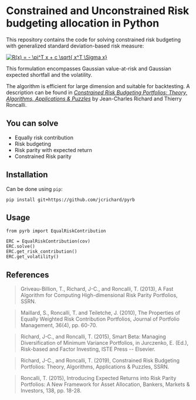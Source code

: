 Constrained and Unconstrained Risk budgeting allocation in Python
================

This repository contains the code for solving constrained risk budgeting
with generalized standard deviation-based risk measure:

<a href="https://www.codecogs.com/eqnedit.php?latex=R(x)&space;=&space;-&space;\pi^T&space;x&space;&plus;&space;c&space;\sqrt{&space;x^T&space;\Sigma&space;x}" target="_blank"><img src="https://latex.codecogs.com/gif.latex?R(x)&space;=&space;-&space;\pi^T&space;x&space;&plus;&space;c&space;\sqrt{&space;x^T&space;\Sigma&space;x}" title="R(x) = - \pi^T x + c \sqrt{ x^T \Sigma x}" /></a>


This formulation encompasses Gaussian value-at-risk and Gaussian expected shortfall and the volatility.

The algorithm is efficient for large dimension and suitable for backtesting.
A description can be found in [*Constrained Risk Budgeting Portfolios: Theory, Algorithms, Applications & Puzzles*](https://papers.ssrn.com/sol3/papers.cfm?abstract_id=3331184)
by Jean-Charles Richard and Thierry Roncalli.

You can solve
------------------

- Equally risk contribution
- Risk budgeting
- Risk parity with expected return
- Constrained Risk parity

Installation
------------------
 Can be done using ``pip``: 

    pip install git+https://github.com/jcrichard/pyrb


Usage
------------------

    from pyrb import EqualRiskContribution

    ERC = EqualRiskContribution(cov)
    ERC.solve()
    ERC.get_risk_contribution()
    ERC.get_volatility()


References
------------------

>Griveau-Billion, T., Richard, J-C., and Roncalli, T. (2013), A Fast Algorithm for Computing High-dimensional Risk Parity Portfolios, SSRN.

>Maillard, S., Roncalli, T. and
    Teiletche, J. (2010), The Properties of Equally Weighted Risk Contribution Portfolios,
    Journal of Portfolio Management, 36(4), pp. 60-70.
    
>Richard, J-C., and Roncalli, T. (2015), Smart
    Beta: Managing Diversification of Minimum Variance Portfolios, in Jurczenko, E. (Ed.),
    Risk-based and Factor Investing, ISTE Press -- Elsevier.
    
>Richard, J-C., and Roncalli, T. (2019), Constrained Risk Budgeting Portfolios: Theory, Algorithms, Applications & Puzzles, SSRN.
    
>Roncalli, T. (2015), Introducing Expected Returns into Risk Parity Portfolios: A New Framework for Asset Allocation,
    Bankers, Markets & Investors, 138, pp. 18-28.
 
